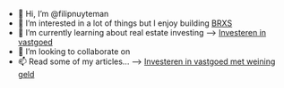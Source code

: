 - 👋 Hi, I’m @filipnuyteman
 - 👀 I’m interested in a lot of things but I enjoy building [BRXS](https://www.brxsapp.com/nl)
 - 🌱 I’m currently learning about real estate investing --> [Investeren in vastgoed](https://www.brxsapp.com/blog-post-nl/investeren-in-vastgoed-voor-beginners)
- 💞️ I’m looking to collaborate on 
- 📫 Read some of my articles... --> [Investeren in vastgoed met weining geld](https://www.brxsapp.com/blog-post-nl/investeren-in-vastgoed-met-weinig-geld)

<!---
filipnuyteman/filipnuyteman is a ✨ special ✨ repository because its `README.md` (this file) appears on your GitHub profile.
You can click the Preview link to take a look at your changes.
--->
